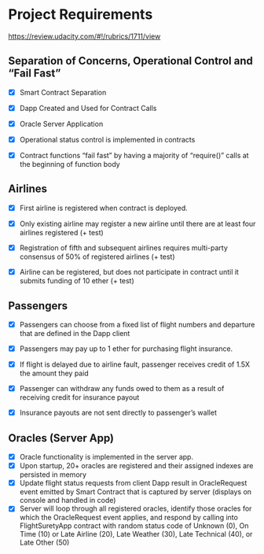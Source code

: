 # Project Requirements

https://review.udacity.com/#!/rubrics/1711/view

## Separation of Concerns, Operational Control and “Fail Fast”

- [x] Smart Contract Separation
- [x] Dapp Created and Used for Contract Calls
- [x] Oracle Server Application
- [x] Operational status control is implemented in contracts
- [x] Contract functions “fail fast” by having a majority of “require()” calls at the beginning of function body


## Airlines

- [x] First airline is registered when contract is deployed.
- [x] Only existing airline may register a new airline until there are at least four airlines registered (+ test)
- [x] Registration of fifth and subsequent airlines requires multi-party consensus of 50% of registered airlines (+ test)
- [x] Airline can be registered, but does not participate in contract until it submits funding of 10 ether (+ test)


## Passengers

- [x] Passengers can choose from a fixed list of flight numbers and departure that are defined in the Dapp client
- [x] Passengers may pay up to 1 ether for purchasing flight insurance.
- [x] If flight is delayed due to airline fault, passenger receives credit of 1.5X the amount they paid
- [x] Passenger can withdraw any funds owed to them as a result of receiving credit for insurance payout
- [x] Insurance payouts are not sent directly to passenger’s wallet


## Oracles (Server App)

- [x] Oracle functionality is implemented in the server app.
- [x] Upon startup, 20+ oracles are registered and their assigned indexes are persisted in memory
- [x] Update flight status requests from client Dapp result in OracleRequest event emitted by Smart Contract that is captured by server (displays on console and handled in code)
- [x] Server will loop through all registered oracles, identify those oracles for which the OracleRequest event applies, and respond by calling into FlightSuretyApp contract with random status code of Unknown (0), On Time (10) or Late Airline (20), Late Weather (30), Late Technical (40), or Late Other (50)